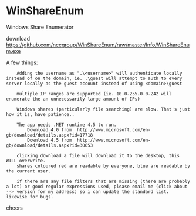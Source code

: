 WinShareEnum
============

Windows Share Enumerator

download  https://github.com/nccgroup/WinShareEnum/raw/master/Info/WinShareEnum.exe
  
A few things:
	
		
		
		Adding the username as ".\<username>" will authenticate locally instead of on the domain, ie. .\guest will attempt to auth to every server locally as the guest account instead of using <domain>\guest
		
		multiple IP ranges are supported (ie. 10.0-255.0.0-242 will enumerate the an unnecessarily large amount of IPs)

		Windows shares (particularly file searching) are slow. That's just how it is, have patience..

		The app needs .NET runtime 4.5 to run.
			Download 4.0 from  http://www.microsoft.com/en-gb/download/details.aspx?id=17718
			Download 4.5 from  http://www.microsoft.com/en-gb/download/details.aspx?id=30653

		clicking download a file will download it to the desktop, this WILL overwrite.
		shares coloured red are readable by everyone, blue are readable by the current user.
		
		if there are any file filters that are missing (there are probably a lot) or good regular expressions used, please email me (click about --> version for my address) so i can update the standard list. likewise for bugs.
		

cheers   
